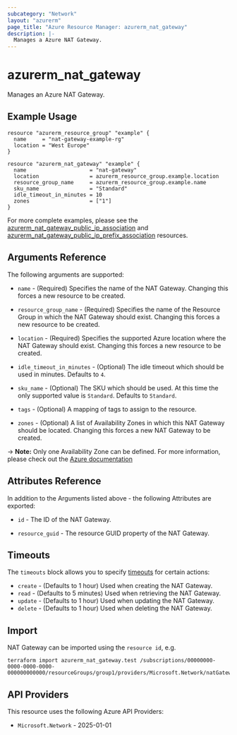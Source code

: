 ```yaml
---
subcategory: "Network"
layout: "azurerm"
page_title: "Azure Resource Manager: azurerm_nat_gateway"
description: |-
  Manages a Azure NAT Gateway.
---
```

# azurerm_nat_gateway

Manages an Azure NAT Gateway.

## Example Usage

```hcl
resource "azurerm_resource_group" "example" {
  name     = "nat-gateway-example-rg"
  location = "West Europe"
}

resource "azurerm_nat_gateway" "example" {
  name                    = "nat-gateway"
  location                = azurerm_resource_group.example.location
  resource_group_name     = azurerm_resource_group.example.name
  sku_name                = "Standard"
  idle_timeout_in_minutes = 10
  zones                   = ["1"]
}
```

For more complete examples, please see the [azurerm_nat_gateway_public_ip_association](nat_gateway_public_ip_association.html) and [azurerm_nat_gateway_public_ip_prefix_association](nat_gateway_public_ip_prefix_association.html) resources.

## Arguments Reference

The following arguments are supported:

* `name` - (Required) Specifies the name of the NAT Gateway. Changing this forces a new resource to be created.

* `resource_group_name` - (Required) Specifies the name of the Resource Group in which the NAT Gateway should exist. Changing this forces a new resource to be created.

* `location` - (Required) Specifies the supported Azure location where the NAT Gateway should exist. Changing this forces a new resource to be created.

* `idle_timeout_in_minutes` - (Optional) The idle timeout which should be used in minutes. Defaults to `4`.

* `sku_name` - (Optional) The SKU which should be used. At this time the only supported value is `Standard`. Defaults to `Standard`.

* `tags` - (Optional) A mapping of tags to assign to the resource. 

* `zones` - (Optional) A list of Availability Zones in which this NAT Gateway should be located. Changing this forces a new NAT Gateway to be created.

-> **Note:** Only one Availability Zone can be defined. For more information, please check out the [Azure documentation](https://learn.microsoft.com/en-us/azure/nat-gateway/nat-overview#availability-zones)

## Attributes Reference

In addition to the Arguments listed above - the following Attributes are exported:

* `id` - The ID of the NAT Gateway.

* `resource_guid` - The resource GUID property of the NAT Gateway.

## Timeouts

The `timeouts` block allows you to specify [timeouts](https://developer.hashicorp.com/terraform/language/resources/configure#define-operation-timeouts) for certain actions:

* `create` - (Defaults to 1 hour) Used when creating the NAT Gateway.
* `read` - (Defaults to 5 minutes) Used when retrieving the NAT Gateway.
* `update` - (Defaults to 1 hour) Used when updating the NAT Gateway.
* `delete` - (Defaults to 1 hour) Used when deleting the NAT Gateway.

## Import

NAT Gateway can be imported using the `resource id`, e.g.

```shell
terraform import azurerm_nat_gateway.test /subscriptions/00000000-0000-0000-0000-000000000000/resourceGroups/group1/providers/Microsoft.Network/natGateways/gateway1
```

## API Providers
<!-- This section is generated, changes will be overwritten -->
This resource uses the following Azure API Providers:

* `Microsoft.Network` - 2025-01-01
